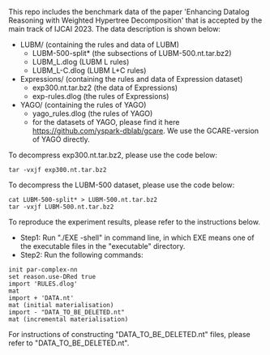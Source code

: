 This repo includes the benchmark data of the paper 'Enhancing Datalog Reasoning with Weighted Hypertree Decomposition' that is accepted by the main track of IJCAI 2023.
The data description is shown below:
* LUBM/ (containing the rules and data of LUBM)
  * LUBM-500-split* (the subsections of LUBM-500.nt.tar.bz2)
  * LUBM_L.dlog (LUBM L rules)
  * LUBM_L-C.dlog (LUBM L+C rules)
* Expressions/ (containing the rules and data of Expression dataset)
  * exp300.nt.tar.bz2 (the data of Expressions)
  * exp-rules.dlog (the rules of Expressions)
* YAGO/ (containing the rules of YAGO)
  * yago_rules.dlog (the rules of YAGO)
  * for the datasets of YAGO, please find it here https://github.com/yspark-dblab/gcare. We use the GCARE-version of YAGO directly. 
  
To decompress exp300.nt.tar.bz2, please use the code below:
```
tar -vxjf exp300.nt.tar.bz2
```

To decompress the LUBM-500 dataset, please use the code below:
```
cat LUBM-500-split* > LUBM-500.nt.tar.bz2
tar -vxjf LUBM-500.nt.tar.bz2
```

To reproduce the experiment results, please refer to the instructions below.
- Step1: Run "./EXE -shell" in command line, in which EXE means one of the executable files in the "executable" directory.
- Step2: Run the following commands:
```
init par-complex-nn
set reason.use-DRed true
import 'RULES.dlog'
mat 
import + 'DATA.nt'
mat (initial materialisation)
import - "DATA_TO_BE_DELETED.nt"
mat (incremental materialisation)
```

For instructions of constructing "DATA_TO_BE_DELETED.nt" files, please refer to "DATA_TO_BE_DELETED.nt".
